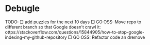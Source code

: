 # Debugle

TODO:
□ add puzzles for the next 10 days
□ GO OSS: Move repo to different branch so that Google doesn't crawl it: ottps://stackoverflow.com/questions/15844905/how-to-stop-google-indexing-my-github-repository
□ GO OSS: Refactor code an dremove
